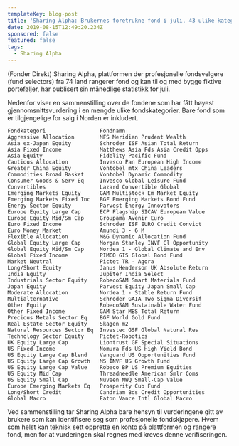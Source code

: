 ```yaml
---
templateKey: blog-post
title: 'Sharing Alpha: Brukernes foretrukne fond i juli, 43 ulike kategorier'
date: 2019-08-15T12:49:20.234Z
sponsored: false
featured: false
tags:
  - Sharing Alpha
---
```

(Fonder Direkt) Sharing Alpha, plattformen der profesjonelle fondsvelgere (fund selectors) fra 74 land rangerer fond og kan til og med bygge fiktive porteføljer, har publisert sin månedlige statistikk for juli.



Nedenfor viser en sammenstilling over de fondene som har fått høyest gjennomsnittsvurdering i en mengde ulike fondskategorier. Bare fond som er tilgjengelige for salg i Norden er inkludert.

```
Fondkategori                 Fondnamn                          
Aggressive Allocation        MFS Meridian Prudent Wealth       
Asia ex-Japan Equity         Schroder ISF Asian Total Return   
Asia Fixed Income            Matthews Asia Fds Asia Credit Opps
Asia Equity                  Fidelity Pacific Fund             
Cautious Allocation          Invesco Pan European High Income  
Greater China Equity         Vontobel mtx China Leaders        
Commodities Broad Basket     Vontobel Dynamic Commodity        
Consumer Goods & Serv Eq     Invesco Global Leisure Fund       
Convertibles                 Lazard Convertible Global         
Emerging Markets Equity      GAM Multistock Em Market Equity   
Emerging Markets Fixed Inc   BGF Emerging Markets Bond Fund    
Energy Sector Equity         Parvest Energy Innovators         
Europe Equity Large Cap      ECP Flagship SICAV European Value 
Europe Equity Mid/Sm Cap     Groupama Avenir Euro              
Euro Fixed Income            Schroder ISF EURO Credit Convict  
Euro Money Market            Amundi 3 - 6 M                    
Flexible Allocation          M&G Dynamic Allocation Fund       
Global Equity Large Cap      Morgan Stanley INVF Gl Opportunity
Global Equity Mid/Sm Cap     Nordea 1 - Global Climate and Env 
Global Fixed Income          PIMCO GIS Global Bond Fund        
Market Neutral               Pictet TR - Agora                 
Long/Short Equity            Janus Henderson UK Absolute Return
India Equity                 Jupiter India Select              
Industrials Sector Equity    RobecoSAM Smart Materials Fund    
Japan Equity                 Parvest Equity Japan Small Cap    
Moderate Allocation          Nordea 1 - Stable Return Fund     
Multialternative             Schroder GAIA Two Sigma Diversif  
Other Equity                 RobecoSAM Sustainable Water Fund  
Other Fixed Income           GAM Star MBS Total Return         
Precious Metals Sector Eq    BGF World Gold Fund               
Real Estate Sector Equity    Skagen m2                         
Natural Resources Sector Eq  Investec GSF Global Natural Res   
Technology Sector Equity     Pictet-Robotics                   
UK Equity Large Cap          Liontrust GF Special Situations   
US Fixed Income              Nomura Fds US High Yield Bond     
US Equity Large Cap Blend    Vanguard US Opportunities Fund    
US Equity Large Cap Growth   MS INVF US Growth Fund            
US Equity Large Cap Value    Robeco BP US Premium Equities     
US Equity Mid Cap            Threadneedle American Smlr Coms   
US Equity Small Cap          Nuveen NWQ Small-Cap Value        
Europe Emerging Markets Eq   Prosperity Cub Fund               
Long/Short Credit            Candriam Bds Credit Opportunities 
Global Macro                 Eaton Vance Intl Global Macro     
```

Ved sammenstilling tar Sharing Alpha bare hensyn til vurderingene gitt av brukere som kan identifisere seg som profesjonelle fondskjøpere. Hvem som helst kan teknisk sett opprette en konto på plattformen og rangere fond, men for at vurderingen skal regnes med kreves denne verifiseringen.
